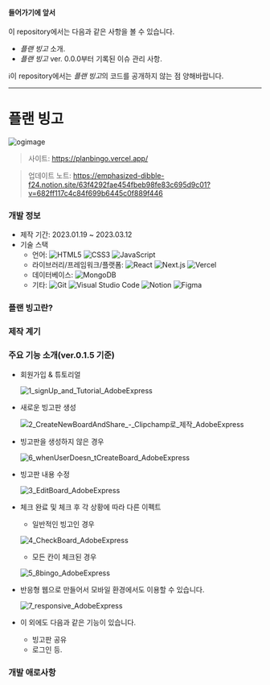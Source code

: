 
#### 들어가기에 앞서 
이 repository에서는 다음과 같은 사항을 볼 수 있습니다.
- *플랜 빙고* 소개.
- *플랜 빙고* ver. 0.0.0부터 기록된 이슈 관리 사항.

ℹ️이 repository에서는 *플랜 빙고*의 코드를 공개하지 않는 점 양해바랍니다.

---
# 플랜 빙고
![ogimage](https://user-images.githubusercontent.com/107087958/225212949-0fcd5019-33db-4730-a003-766277923d48.png)


> 사이트: https://planbingo.vercel.app/

> 업데이트 노트:
https://emphasized-dibble-f24.notion.site/63f4292fae454fbeb98fe83c695d9c01?v=682ff117c4c84f699b6445c0f889f446

### 개발 정보 
- 제작 기간: 2023.01.19 ~ 2023.03.12
- 기술 스택
  - 언어: 
![HTML5](https://img.shields.io/badge/HTML5-E34F26.svg?&style=flat-square&logo=HTML5&logoColor=white)
![CSS3](https://img.shields.io/badge/CSS3-1572B6.svg?&style=flat-square&logo=CSS3&logoColor=white)
![JavaScript](https://img.shields.io/badge/JavaScript-F7DF1E.svg?&style=flat-square&logo=JavaScript&logoColor=black)
  - 라이브러리/프레임워크/플랫폼: 
![React](https://img.shields.io/badge/React-61DAFB.svg?&style=flat-square&logo=React&logoColor=black)
![Next.js](https://img.shields.io/badge/Next.js-000000.svg?&style=flat-square&logo=Next.js&logoColor=white)
![Vercel](https://img.shields.io/badge/Vercel-000000.svg?&style=flat-square&logo=Vercel&logoColor=white)
  - 데이터베이스: 
![MongoDB](https://img.shields.io/badge/MongoDB-47A248.svg?&style=flat-square&logo=MongoDB&logoColor=white)
  - 기타: 
![Git](https://img.shields.io/badge/Git-F05032.svg?&style=flat-square&logo=Git&logoColor=white)
![Visual Studio Code](https://img.shields.io/badge/Visual%20Studio%20Code-007ACC.svg?&style=flat-square&logo=Visual%20Studio%20Code&logoColor=white)
![Notion](https://img.shields.io/badge/Notion-000000.svg?&style=flat-square&logo=Notion&logoColor=white)
![Figma](https://img.shields.io/badge/Figma-F24E1E.svg?&style=flat-square&logo=Figma&logoColor=white)

### 플랜 빙고란?

### 제작 계기

### 주요 기능 소개(ver.0.1.5 기준)
- 회원가입 & 튜토리얼

  ![1_signUp_and_Tutorial_AdobeExpress](https://user-images.githubusercontent.com/107087958/227821150-5bcc698d-d57e-4260-beea-c569cb7af900.gif)

- 새로운 빙고판 생성

  ![2_CreateNewBoardAndShare_-_Clipchamp로_제작_AdobeExpress](https://user-images.githubusercontent.com/107087958/227821275-28328aaa-41fb-4377-a268-e3f8df1cddeb.gif)

- 빙고판을 생성하지 않은 경우

  ![6_whenUserDoesn_tCreateBoard_AdobeExpress](https://user-images.githubusercontent.com/107087958/227821904-5ddff02f-03a8-4bd7-b9b7-2320918767d6.gif)

- 빙고판 내용 수정

  ![3_EditBoard_AdobeExpress](https://user-images.githubusercontent.com/107087958/227821300-69be5c3c-cb9e-4b1f-bf6f-814e60d51927.gif)

- 체크 완료 및 체크 후 각 상황에 따라 다른 이펙트
  - 일반적인 빙고인 경우
  
  ![4_CheckBoard_AdobeExpress](https://user-images.githubusercontent.com/107087958/227821309-51661dff-9fe0-47f7-b19e-e424916e0fd1.gif)

  - 모든 칸이 체크된 경우
  
  ![5_8bingo_AdobeExpress](https://user-images.githubusercontent.com/107087958/227821401-ef5f2398-9697-4e1b-8005-f3c6b1aba267.gif)


- 반응형 웹으로 만들어서 모바일 환경에서도 이용할 수 있습니다.

  ![7_responsive_AdobeExpress](https://user-images.githubusercontent.com/107087958/227822281-9388d7bc-956c-415c-a2d9-87a7f3ceab7a.gif)


- 이 외에도 다음과 같은 기능이 있습니다. 
  - 빙고판 공유
  - 로그인 등.


### 개발 애로사항


